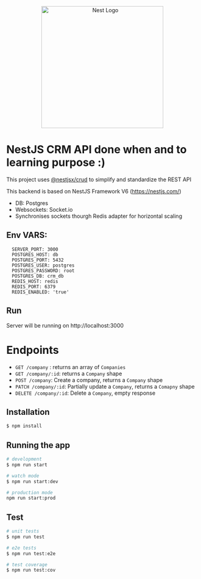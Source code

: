 <p align="center">
  <a href="http://nestjs.com/" target="blank"><img src="https://nestjs.com/img/logo_text.svg" width="320" alt="Nest Logo" /></a>
</p>

# NestJS CRM API done when and to learning purpose :)

This project uses [@nestjsx/crud](https://github.com/nestjsx/crud) to simplify and standardize the REST API

This backend is based on NestJS Framework V6 (https://nestjs.com/)

- DB: Postgres
- Websockets: Socket.io
- Synchronises sockets thourgh Redis adapter for horizontal scaling 


## Env VARS:
      SERVER_PORT: 3000
      POSTGRES_HOST: db
      POSTGRES_PORT: 5432
      POSTGRES_USER: postgres
      POSTGRES_PASSWORD: root
      POSTGRES_DB: crm_db
      REDIS_HOST: redis
      REDIS_PORT: 6379
      REDIS_ENABLED: 'true'

## Run

Server will be running on http://localhost:3000

# Endpoints

 - `GET /company` : returns an array of `Companies`
 - `GET /company/:id`: returns a `Company` shape 
 - `POST /company`: Create a company, returns a `Company` shape
 - `PATCH /company/:id`: Partially update a `Company`, returns a `Comapny` shape
 - `DELETE /company/:id`: Delete a `Company`, empty response

## Installation

```bash
$ npm install
```

## Running the app

```bash
# development
$ npm run start

# watch mode
$ npm run start:dev

# production mode
npm run start:prod
```

## Test

```bash
# unit tests
$ npm run test

# e2e tests
$ npm run test:e2e

# test coverage
$ npm run test:cov
```

